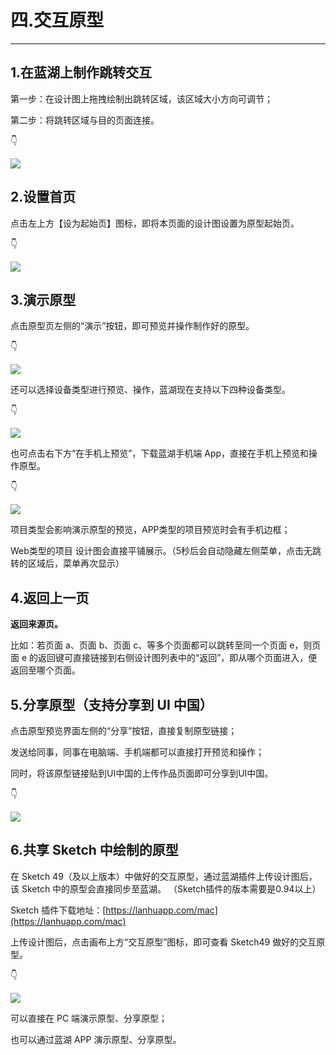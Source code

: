 # 四.交互原型
---
## 1.在蓝湖上制作跳转交互

第一步：在设计图上拖拽绘制出跳转区域，该区域大小方向可调节；

第二步：将跳转区域与目的页面连接。

👇

![](../../.gitbook/assets/1.gif)

## 2.设置首页

点击左上方【设为起始页】图标，即将本页面的设计图设置为原型起始页。 

👇

![](../../.gitbook/assets/2%20%288%29.png)

## 3.演示原型

点击原型页左侧的“演示”按钮，即可预览并操作制作好的原型。

👇

![](../../.gitbook/assets/3%20%282%29.gif)

还可以选择设备类型进行预览、操作，蓝湖现在支持以下四种设备类型。

👇

![](../../.gitbook/assets/4%20%285%29.png)

也可点击右下方“在手机上预览”，下载蓝湖手机端 App，直接在手机上预览和操作原型。 

👇

![](../../.gitbook/assets/5%20%282%29.gif)

项目类型会影响演示原型的预览，APP类型的项目预览时会有手机边框； 

Web类型的项目 设计图会直接平铺展示。（5秒后会自动隐藏左侧菜单，点击无跳转的区域后，菜单再次显示） 

## 4.返回上一页

**返回来源页。**

比如：若页面 a、页面 b、页面 c、等多个页面都可以跳转至同一个页面 e，则页面 e 的返回键可直接链接到右侧设计图列表中的“返回”，即从哪个页面进入，便返回至哪个页面。 

## 5.分享原型（支持分享到 UI 中国）

点击原型预览界面左侧的“分享”按钮，直接复制原型链接；

发送给同事，同事在电脑端、手机端都可以直接打开预览和操作；

同时，将该原型链接贴到UI中国的上传作品页面即可分享到UI中国。 

👇

![](../../.gitbook/assets/6%20%283%29.png)


## 6.共享 Sketch 中绘制的原型

在 Sketch 49（及以上版本）中做好的交互原型，通过蓝湖插件上传设计图后，该 Sketch 中的原型会直接同步至蓝湖。 （Sketch插件的版本需要是0.94以上）

Sketch 插件下载地址：[https://lanhuapp.com/mac](https://lanhuapp.com/mac)



上传设计图后，点击画布上方“交互原型”图标，即可查看 Sketch49 做好的交互原型。

👇

![](../../.gitbook/assets/7%20%284%29.gif)

可以直接在 PC 端演示原型、分享原型； 

也可以通过蓝湖 APP 演示原型、分享原型。 


